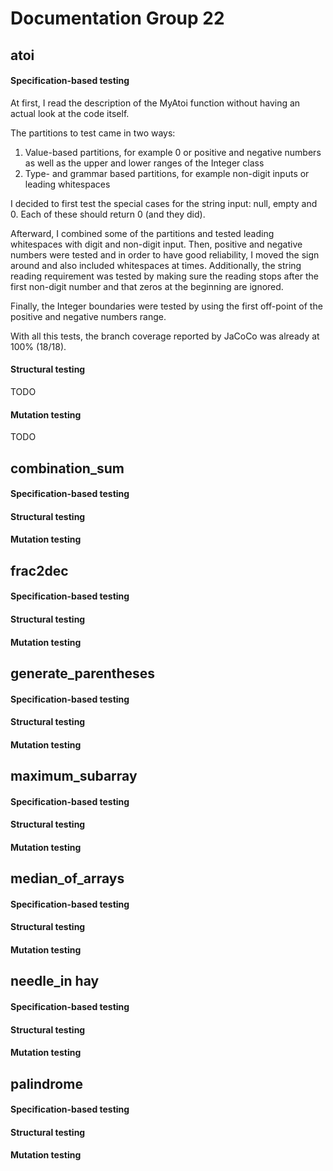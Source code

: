 # Documentation Group 22

## atoi

#### Specification-based testing
At first, I read the description of the MyAtoi function without having an actual look at the code itself.

The partitions to test came in two ways:
1. Value-based partitions, for example 0 or positive and negative numbers as well as the upper and lower ranges of the Integer class
2. Type- and grammar based partitions, for example non-digit inputs or leading whitespaces

I decided to first test the special cases for the string input: null, empty and 0. Each of these should return 0 (and they did).

Afterward, I combined some of the partitions and tested leading whitespaces with digit and non-digit input.
Then, positive and negative numbers were tested and in order to have good reliability, I moved the sign around and also included whitespaces
at times. Additionally, the string reading requirement was tested by making sure the reading stops after the first non-digit number and
that zeros at the beginning are ignored.

Finally, the Integer boundaries were tested by using the first off-point of the positive and negative numbers range.

With all this tests, the branch coverage reported by JaCoCo was already at 100% (18/18).
#### Structural testing
TODO

#### Mutation testing
TODO

## combination_sum
#### Specification-based testing
#### Structural testing
#### Mutation testing

## frac2dec
#### Specification-based testing
#### Structural testing
#### Mutation testing

## generate_parentheses
#### Specification-based testing
#### Structural testing
#### Mutation testing

## maximum_subarray
#### Specification-based testing
#### Structural testing
#### Mutation testing

## median_of_arrays
#### Specification-based testing
#### Structural testing
#### Mutation testing

## needle_in hay
#### Specification-based testing
#### Structural testing
#### Mutation testing

## palindrome
#### Specification-based testing
#### Structural testing
#### Mutation testing
